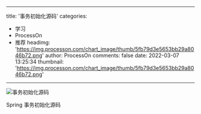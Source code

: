 
---
title: '事务初始化源码'
categories: 
 - 学习
 - ProcessOn
 - 推荐
headimg: 'https://img.processon.com/chart_image/thumb/5fb79d3e5653bb29a8046b72.png'
author: ProcessOn
comments: false
date: 2022-03-07 13:25:34
thumbnail: 'https://img.processon.com/chart_image/thumb/5fb79d3e5653bb29a8046b72.png'
---

<div>   
<img class="thumb" alt="事务初始化源码" src="https://img.processon.com/chart_image/thumb/5fb79d3e5653bb29a8046b72.png" referrerpolicy="no-referrer">
<p>Spring 事务初始化源码</p>  
</div>
            